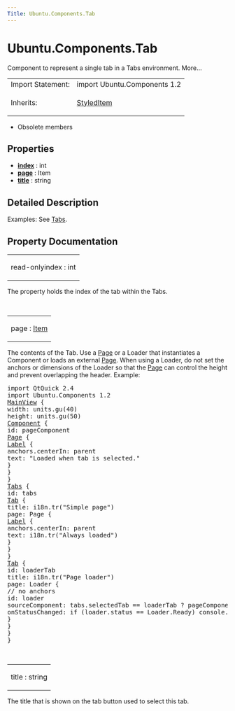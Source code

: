 ```yaml
---
Title: Ubuntu.Components.Tab
---
```


# Ubuntu.Components.Tab

<span class="subtitle"></span>
<!-- $$$Tab-brief -->
<p>Component to represent a single tab in a Tabs environment. More...</p>
<!-- @@@Tab -->
<table class="alignedsummary">
<tr><td class="memItemLeft rightAlign topAlign"> Import Statement:</td><td class="memItemRight bottomAlign"> import Ubuntu.Components 1.2</td></tr><tr><td class="memItemLeft rightAlign topAlign"> Inherits:</td><td class="memItemRight bottomAlign"> <p><a href="Ubuntu.Components.StyledItem.md">StyledItem</a></p>
</td></tr></table><ul>
<li>Obsolete members</li>
</ul>
<h2 id="properties">Properties</h2>
<ul>
<li class="fn"><b><b><a href="#index-prop">index</a></b></b> : int</li>
<li class="fn"><b><b><a href="#page-prop">page</a></b></b> : Item</li>
<li class="fn"><b><b><a href="#title-prop">title</a></b></b> : string</li>
</ul>
<!-- $$$Tab-description -->
<h2 id="details">Detailed Description</h2>
</p>
<p>Examples: See <a href="Ubuntu.Components.Tabs.md">Tabs</a>.</p>
<!-- @@@Tab -->
<h2>Property Documentation</h2>
<!-- $$$index -->
<table class="qmlname"><tr valign="top" id="index-prop"><td class="tblQmlPropNode"><p><span class="qmlreadonly">read-only</span><span class="name">index</span> : <span class="type">int</span></p></td></tr></table><p>The property holds the index of the tab within the Tabs.</p>
<!-- @@@index -->
<br/>
<!-- $$$page -->
<table class="qmlname"><tr valign="top" id="page-prop"><td class="tblQmlPropNode"><p><span class="name">page</span> : <span class="type"><a href="../sdk-14.10/QtQuick.Item.md">Item</a></span></p></td></tr></table><p>The contents of the Tab. Use a <a href="Ubuntu.Components.Page.md">Page</a> or a Loader that instantiates a Component or loads an external <a href="Ubuntu.Components.Page.md">Page</a>. When using a Loader, do not set the anchors or dimensions of the Loader so that the <a href="Ubuntu.Components.Page.md">Page</a> can control the height and prevent overlapping the header. Example:</p>
<pre class="qml">import QtQuick 2.4
import Ubuntu.Components 1.2
<span class="type"><a href="Ubuntu.Components.MainView.md">MainView</a></span> {
<span class="name">width</span>: <span class="name">units</span>.<span class="name">gu</span>(<span class="number">40</span>)
<span class="name">height</span>: <span class="name">units</span>.<span class="name">gu</span>(<span class="number">50</span>)
<span class="type"><a href="../sdk-14.10/QtQml.Component.md">Component</a></span> {
<span class="name">id</span>: <span class="name">pageComponent</span>
<span class="type"><a href="Ubuntu.Components.Page.md">Page</a></span> {
<span class="type"><a href="Ubuntu.Components.Label.md">Label</a></span> {
<span class="name">anchors</span>.centerIn: <span class="name">parent</span>
<span class="name">text</span>: <span class="string">&quot;Loaded when tab is selected.&quot;</span>
}
}
}
<span class="type"><a href="Ubuntu.Components.Tabs.md">Tabs</a></span> {
<span class="name">id</span>: <span class="name">tabs</span>
<span class="type"><a href="index.html">Tab</a></span> {
<span class="name">title</span>: <span class="name">i18n</span>.<span class="name">tr</span>(<span class="string">&quot;Simple page&quot;</span>)
<span class="name">page</span>: <span class="name">Page</span> {
<span class="type"><a href="Ubuntu.Components.Label.md">Label</a></span> {
<span class="name">anchors</span>.centerIn: <span class="name">parent</span>
<span class="name">text</span>: <span class="name">i18n</span>.<span class="name">tr</span>(<span class="string">&quot;Always loaded&quot;</span>)
}
}
}
<span class="type"><a href="index.html">Tab</a></span> {
<span class="name">id</span>: <span class="name">loaderTab</span>
<span class="name">title</span>: <span class="name">i18n</span>.<span class="name">tr</span>(<span class="string">&quot;Page loader&quot;</span>)
<span class="name">page</span>: <span class="name">Loader</span> {
<span class="comment">// no anchors</span>
<span class="name">id</span>: <span class="name">loader</span>
<span class="name">sourceComponent</span>: <span class="name">tabs</span>.<span class="name">selectedTab</span> <span class="operator">==</span> <span class="name">loaderTab</span> ? <span class="name">pageComponent</span> : <span class="number">null</span>
<span class="name">onStatusChanged</span>: <span class="keyword">if</span> (<span class="name">loader</span>.<span class="name">status</span> <span class="operator">==</span> <span class="name">Loader</span>.<span class="name">Ready</span>) <span class="name">console</span>.<span class="name">log</span>(<span class="string">'Loaded'</span>)
}
}
}
}</pre>
<!-- @@@page -->
<br/>
<!-- $$$title -->
<table class="qmlname"><tr valign="top" id="title-prop"><td class="tblQmlPropNode"><p><span class="name">title</span> : <span class="type">string</span></p></td></tr></table><p>The title that is shown on the tab button used to select this tab.</p>
<!-- @@@title -->
<br/>
